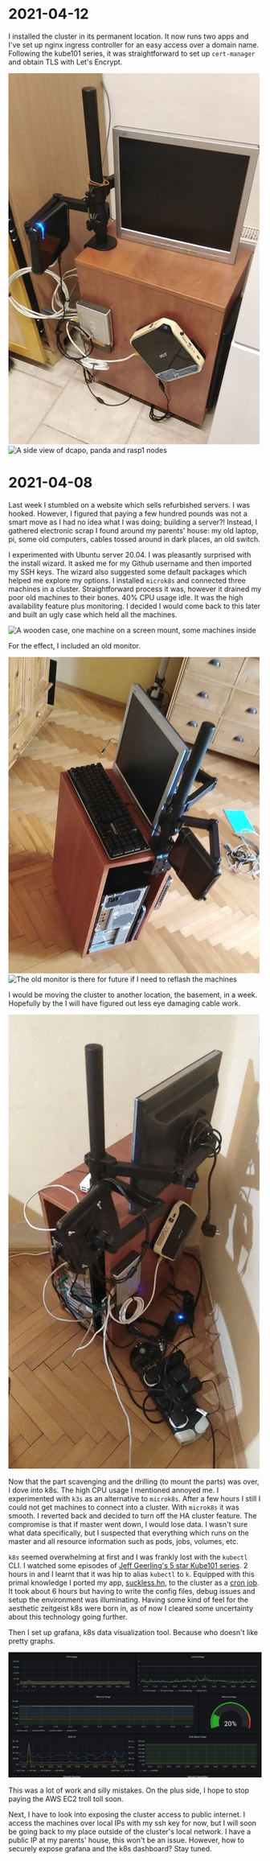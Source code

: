 # 2021-04-12
I installed the cluster in its permanent location. It now runs two apps and
I've set up nginx ingress controller for an easy access over a domain name.
Following the kube101 series, it was straightforward to set up `cert-manager`
and obtain TLS with Let's Encrypt.

![A front view on `gloss` and `romba` nodes](_photos/2021-04-12-front.jpeg)
![A side view of `dcapo`, `panda` and `rasp1`
nodes](_photos/2021-04-12-side.jpeg)


# 2021-04-08
Last week I stumbled on a website which sells refurbished servers. I was
hooked. However, I figured that paying a few hundred pounds was not a smart
move as I had no idea what I was doing; building a server?! Instead, I gathered
electronic scrap I found around my parents' house: my old laptop, pi, some old
computers, cables tossed around in dark places, an old switch.

I experimented with Ubuntu server 20.04. I was pleasantly surprised with the
install wizard. It asked me for my Github username and then imported my SSH
keys. The wizard also suggested some default packages which helped me explore
my options. I installed `microk8s` and connected three machines in a cluster.
Straightforward process it was, however it drained my poor old machines to
their bones. 40% CPU usage idle. It was the high availability feature plus
monitoring. I decided I would come back to this later and built an ugly case
which held all the machines.

![A wooden case, one machine on a screen mount, some machines inside
](_photos/2021-04-08-building-case.jpeg)

For the effect, I included an old monitor.

![The switch is mounted on the side](_photos/2021-04-08-case-from-side.jpeg)
![The old monitor is there for future if I need to reflash the
machines](_photos/2021-04-08-case-with-monitor.jpeg)

I would be moving the cluster to another location, the basement, in a week.
Hopefully by the I will have figured out less eye damaging cable work.

![The mounted switch and another machine](_photos/2021-04-08-case-back.jpeg)

Now that the part scavenging and the drilling (to mount the parts) was over, I
dove into k8s. The high CPU usage I mentioned annoyed me. I experimented with
`k3s` as an alternative to `microk8s`. After a few hours I still I could not
get machines to connect into a cluster. With `microk8s` it was smooth. I
reverted back and decided to turn off the HA cluster feature. The compromise is
that if master went down, I would lose data. I wasn't sure what data
specifically, but I suspected that everything which runs on the master and all
resource information such as pods, jobs, volumes, etc.

`k8s` seemed overwhelming at first and I was frankly lost with the `kubectl`
CLI. I watched some episodes of [Jeff Geerling's 5 star Kube101
series](https://kube101.jeffgeerling.com). 2 hours in and I learnt that it was
hip to alias `kubectl` to `k`. Equipped with this primal knowledge I ported my
app, [suckless.hn](https://suckless.hn), to the cluster as a [cron
job](https://github.com/bausano/suckless.hn/tree/master/k8s). It took about 6
hours but having to write the config files, debug issues and setup the
environment was illuminating. Having some kind of feel for the aesthetic
zeitgeist k8s were born in, as of now I cleared some uncertainty about this
technology going further.

Then I set up grafana, k8s data visualization tool. Because who doesn't like
pretty graphs.

![grafana node monitoring](_photos/grafana-preview.png)

This was a lot of work and silly mistakes. On the plus side, I hope to stop
paying the AWS EC2 troll toll soon.

Next, I have to look into exposing the cluster access to public internet. I
access the machines over local IPs with my ssh key for now, but I will soon be
going back to my place outside of the cluster's local network. I have a public
IP at my parents' house, this won't be an issue. However, how to securely
expose grafana and the k8s dashboard? Stay tuned.


